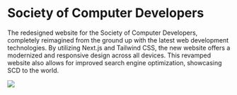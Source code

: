 # Society of Computer Developers

The redesigned website for the Society of Computer Developers, completely reimagined from the ground up with the latest web development technologies. By utilizing Next.js and Tailwind CSS, the new website offers a modernized and responsive design across all devices. This revamped website also allows for improved search engine optimization, showcasing SCD to the world.

<!-- Rebuilt from the ground up using Next.js and Tailwind CSS, this is a modernized website for the SCD club at Wayne State University. -->

<!-- Using https://pikwy.com/ to capture screenshot and host image -->
<img src="https://api.pikwy.com/web/64179d647e33a67ab14172b6.jpg" />
